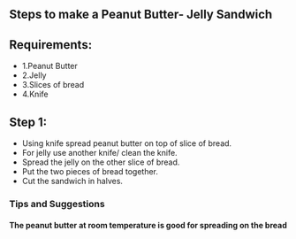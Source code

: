## Steps to make a Peanut Butter- Jelly Sandwich

## Requirements:
- 1.Peanut Butter
- 2.Jelly
- 3.Slices of bread
- 4.Knife
    
## Step 1:
- Using knife spread peanut butter on top of slice of bread.
- For jelly use another knife/ clean the knife.
- Spread the jelly on the other slice of bread.
- Put the two pieces of bread together.
- Cut the sandwich in halves.

### Tips and Suggestions
#### The peanut butter at room temperature is good for spreading on the bread



